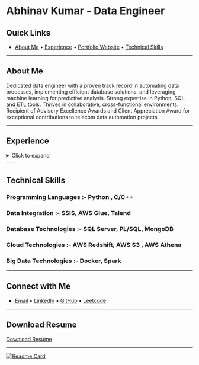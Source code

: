 # Abhinav Kumar - Data Engineer

## Quick Links
- [About Me](#about-me)    • [Experience](#experience)   •  [Portfolio Website]()    •  [Technical Skills](#technical-skills)
---

## About Me
Dedicated data engineer with a proven track record in automating data processes, implementing efficient database solutions, and leveraging machine learning for predictive analysis. Strong expertise in Python, SQL, and ETL tools. Thrives in collaborative, cross-functional environments. Recipient of Advisory Excellence Awards and Client Appreciation Award for exceptional contributions to telecom data automation projects.

----

## Experience
<details>
  <summary>Click to expand</summary>

  ### PWC India
  - **Role:** Specialist
  - **Location:** Kolkata, India
  - **Duration:** August 2022 - Present

  #### Responsibilities:
  - Managed and analyzed large datasets, ensuring data accuracy and reliability.
  - Initiated and led a Python script initiative to enhance data cleaning procedures, resulting in improved data accuracy and a streamlined manual workload.
  - Developed Python scripts for dynamic PDF hyperlink updates, along with a website comparison tool for line-by-line differences, showcasing strong problem-solving skills in link management and content verification.
  - Engineered PL/SQL and SQL Server stored procedures, achieving a significant efficiency gain of 25% in client data extraction, transformation, and loading processes.
  - Architected and executed SSIS packages to optimize data migration tasks, contributing to a notable 40% improvement in overall performance.
  - Collaborated across functions, gathered requirements, and delivered technical solutions aligned with business needs.
  - Resolved intricate data quality issues, enhancing data integrity.

  #### Achievements:
  - Recipient of the Advisory Excellence Award in 2023 for spearheading highly effective ETL process development, showcasing expertise in data integration, and solving complex client problems.

</details>
---

## Technical Skills

### Programming Languages :-   Python  , C/C++

### Data Integration :- SSIS, AWS Glue, Talend

### Database Technologies :- SQL Server, PL/SQL, MongoDB

### Cloud Technologies :- AWS Redshift, AWS S3 , AWS Athena

### Big Data Technologies :- Docker, Spark

---

## Connect with Me
- [Email](mailto:abhinavkumar2508@example.com)    • [LinkedIn](https://www.linkedin.com/in/abhinav-kumar-2508/)     • [GitHub](https://github.com/abhinavkumariem)     • [Leetcode](https://leetcode.com/abhinavkumarleetcode/)

---

## Download Resume

[Download Resume](https://drive.google.com/file/d/1yEzyqCEP351abQTAQ0DU-ppnTzYFaWpQ/view?usp=sharing)

---

[![Readme Card](https://github-readme-stats.vercel.app/api/pin/?username=abhinavkumariem&repo=Python-AWS-Redshift)](https://github.com/abhinavkumariem/Python-AWS-Redshift)




